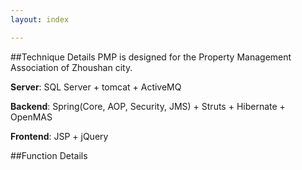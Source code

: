 ```yaml
---
layout: index

---
```


##Technique Details
PMP is designed for the Property Management Association of Zhoushan city.

**Server**: SQL Server + tomcat + ActiveMQ

**Backend**: Spring(Core, AOP, Security, JMS) + Struts + Hibernate + OpenMAS

**Frontend**: JSP + jQuery

##Function Details
